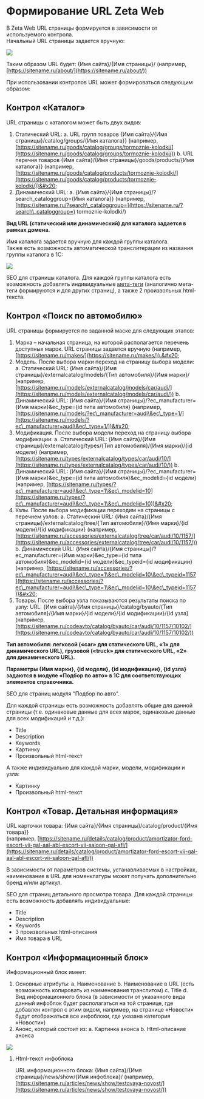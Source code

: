# Формирование URL Zeta Web

В Zeta Web URL страницы формируется в зависимости от используемого контрола.\
Начальный URL страницы задается вручную:

![](<../../.gitbook/assets/image (392).png>)

Таким образом URL будет: {Имя сайта}/{Имя страницы}/ (например, [https://sitename.ru/about/](https://sitename.ru/about/))

При использовании контролов URL может формироваться следующим образом:

## Контрол «Каталог»

URL страницы с каталогом может быть двух видов:

1. Статический URL: a. URL групп товаров {Имя сайта}/{Имя страницы}/catalog/groups/{Имя каталога\}}  (например, [https://sitename.ru/goods/catalog/groups/tormoznie-kolodki/](https://sitename.ru/goods/catalog/groups/tormoznie-kolodki/))  b. URL перечня товаров {Имя сайта}/{Имя страницы}/goods/products/{Имя каталога\}} (например, [https://sitename.ru/goods/catalog/products/tormoznie-kolodki/](https://sitename.ru/goods/catalog/products/tormoznie-kolodki/))&#x20;
2. Динамический URL:  a. {Имя сайта}/{Имя страницы}/?search\_cataloggroup={Имя каталога\}}  (например, [https://sitename.ru/?search\_cataloggroup=](https://sitename.ru/?search\_cataloggroup=) tormoznie-kolodki/)&#x20;

**Вид URL (статический или динамический) для каталога задается в рамках домена.**

Имя каталога задается вручную для каждой группы каталога.\
Также есть возможность автоматической транслитерации из названия группы каталога в 1С:

![](<../../.gitbook/assets/image (350).png>)

SEO для страницы каталога. Для каждой группы каталога есть возможность добавлять индивидуальные [мета-теги](nastroika-meta-tegov.md) (аналогично мета-теги формируются и для других страниц), а также 2 произвольных html-текста.

## Контрол «Поиск по автомобилю»

URL страницы формируется по заданной маске для следующих этапов:

1. Марка – начальная страница, на которой располагается перечень доступных марок.  URL страницы задается вручную  (например, [https://sitename.ru/makes/](https://sitename.ru/makes/)).&#x20;
2. Модель. После выбора марки переход на страницу выбора модели:  a. Статический URL: {Имя сайта}/{Имя страницы}/externalcatalog/models/{Тип автомобиля}/{Имя марки}/  (например, [https://sitename.ru/models/externalcatalog/models/car/audi/](https://sitename.ru/models/externalcatalog/models/car/audi/))  b. Динамический URL: {Имя сайта}/{Имя страницы}/?ec\_manufacturer={Имя марки}\&ec\_type={id типа автомобиля}  (например, [https://sitename.ru/models/?ec\_manufacturer=audi\&ec\_type=1/](https://sitename.ru/models/?ec\_manufacturer=audi\&ec\_type=1/))&#x20;
3. Модификация. После выбора модели переход на страницу выбора модификации:  a. Статический URL: {Имя сайта}/{Имя страницы}/externalcatalog/types/{Тип автомобиля}/{Имя марки}/{id модели}  (например, [https://sitename.ru/types/externalcatalog/types/car/audi/10/](https://sitename.ru/types/externalcatalog/types/car/audi/10/))  b. Динамический URL: {Имя сайта}/{Имя страницы}/?ec\_manufacturer={Имя марки}\&ec\_type={id типа автомобиля}\&ec\_modelid={id модели}  (например, [https://sitename.ru/types/?ec\_manufacturer=audi\&ec\_type=1\&ec\_modelid=10](https://sitename.ru/types/?ec\_manufacturer=audi\&ec\_type=1\&ec\_modelid=10))&#x20;
4. Узлы. После выбора модификации переходим на страницы с перечнем узлов:  a. Статический URL: {Имя сайта}/{Имя страницы}/externalcatalog/tree/{Тип автомобиля}/{Имя марки}/{id модели}/{id модификации}  (например, [https://sitename.ru/accessories/externalcatalog/tree/car/audi/10/1157/](https://sitename.ru/accessories/externalcatalog/tree/car/audi/10/1157/))  b. Динамический URL: {Имя сайта}/{Имя страницы}/?ec\_manufacturer={Имя марки}\&ec\_type={id типа автомобиля}\&ec\_modelid={id модели}\&ec\_typeid={id модификации}  (например, [https://sitename.ru/accessories/?ec\_manufacturer=audi\&ec\_type=1\&ec\_modelid=10\&ec\_typeid=1157](https://sitename.ru/accessories/?ec\_manufacturer=audi\&ec\_type=1\&ec\_modelid=10\&ec\_typeid=1157))&#x20;
5. Товары. После выбора узла показываются результаты поиска по узлу:  URL: {Имя сайта}/{Имя страницы}/catalog/byauto/{Тип автомобиля}/{Имя марки}/{id модели}/{id модификации}/{id узла}  (например, [https://sitename.ru/codeavto/catalog/byauto/car/audi/10/1157/10102/](https://sitename.ru/codeavto/catalog/byauto/car/audi/10/1157/10102/)) &#x20;

**Тип автомобиля: легковой («car» для статического URL, «1» для динамического URL), грузовой («truck» для статического URL, «2» для динамического URL).**

**Параметры {Имя марки}, {id модели}, {id модификации}, {id узла} задаются в модуле «Подбор по авто» в 1С для соответствующих элементов справочника.**

SEO для страниц модуля "Подбор по авто".

Для каждой страницы есть возможность добавлять общие для данной страницы (т.е. одинаковые данные для всех марок, одинаковые данные для всех модификаций и т.д.):

* Title
* Description
* Keywords
* Картинку
* Произвольный html-текст&#x20;

А также индивидуально для каждой марки, модели, модификации и узла:

* Картинку
* Произвольный html-текст

## Контрол «Товар. Детальная информация»

URL карточки товара: {Имя сайта}/{Имя страницы}/catalog/product/{Имя товара\}}\
(например, [https://sitename.ru/details/catalog/product/amortizator-ford-escort-vii-gal-aal-abl-escort-vii-saloon-gal-afl/](https://sitename.ru/details/catalog/product/amortizator-ford-escort-vii-gal-aal-abl-escort-vii-saloon-gal-afl/))

В зависимости от параметров системы, устанавливаемых в настройках, наименование в URL для номенклатуры может получать дополнительно бренд и/или артикул.

SEO для страниц детального просмотра товара. Для каждой страницы есть возможность добавлять индивидуальные:

* Title
* Description
* Keywords
* 3 произвольных html-описания
* Имя товара в URL

## Контрол «Информационный блок»

Информационный блок имеет:

1. Основные атрибуты:  a. Наименование  b. Наименование в URL (есть возможность копировать из наименования транслитом)  c. Title  d. Вид информационного блока (в зависимости от указанного вида данный инфоблок будет располагаться на той странице, где добавлен контрол с этим видом, например, на странице «Новости» будут отображаться все инфоблоки, где указана категория «Новости»)&#x20;
2. Анонс, который состоит из: a. Картинка анонса  b. Html-описание анонса

![](<../../.gitbook/assets/image (314).png>)

1.  Html-текст инфоблока &#x20;

    URL информационного блока: {Имя сайта}/{Имя страницы}/news/show/{Имя инфоблока}/ (например, [https://sitename.ru/articles/news/show/testovaya-novost/](https://sitename.ru/articles/news/show/testovaya-novost/))
